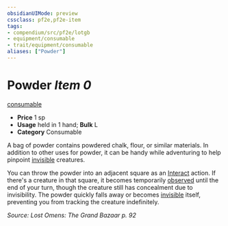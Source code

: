 ```yaml
---
obsidianUIMode: preview
cssclass: pf2e,pf2e-item
tags:
- compendium/src/pf2e/lotgb
- equipment/consumable
- trait/equipment/consumable
aliases: ["Powder"]
---
```

# Powder *Item 0*  
[consumable](consumable.md)  

- **Price** 1 sp
- **Usage** held in 1 hand; **Bulk** L
- **Category** Consumable

A bag of powder contains powdered chalk, flour, or similar materials. In addition to other uses for powder, it can be handy while adventuring to help pinpoint [invisible](conditions.md#Invisible) creatures.

You can throw the powder into an adjacent square as an [Interact](interact.md) action. If there's a creature in that square, it becomes temporarily [observed](conditions.md#Observed) until the end of your turn, though the creature still has concealment due to invisibility. The powder quickly falls away or becomes [invisible](conditions.md#Invisible) itself, preventing you from tracking the creature indefinitely.

*Source: Lost Omens: The Grand Bazaar p. 92*